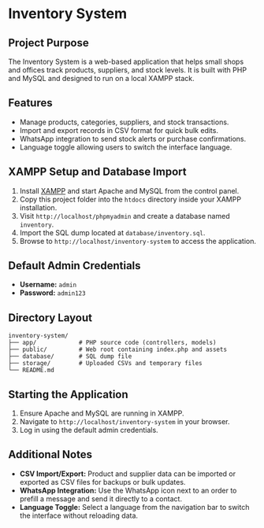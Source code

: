 # Inventory System

## Project Purpose
The Inventory System is a web-based application that helps small shops and offices track products, suppliers, and stock levels.
It is built with PHP and MySQL and designed to run on a local XAMPP stack.

## Features
- Manage products, categories, suppliers, and stock transactions.
- Import and export records in CSV format for quick bulk edits.
- WhatsApp integration to send stock alerts or purchase confirmations.
- Language toggle allowing users to switch the interface language.

## XAMPP Setup and Database Import
1. Install [XAMPP](https://www.apachefriends.org/) and start Apache and MySQL from the control panel.
2. Copy this project folder into the `htdocs` directory inside your XAMPP installation.
3. Visit `http://localhost/phpmyadmin` and create a database named `inventory`.
4. Import the SQL dump located at `database/inventory.sql`.
5. Browse to `http://localhost/inventory-system` to access the application.

## Default Admin Credentials
- **Username:** `admin`
- **Password:** `admin123`

## Directory Layout
```
inventory-system/
├── app/            # PHP source code (controllers, models)
├── public/         # Web root containing index.php and assets
├── database/       # SQL dump file
├── storage/        # Uploaded CSVs and temporary files
└── README.md
```

## Starting the Application
1. Ensure Apache and MySQL are running in XAMPP.
2. Navigate to `http://localhost/inventory-system` in your browser.
3. Log in using the default admin credentials.

## Additional Notes
- **CSV Import/Export:** Product and supplier data can be imported or exported as CSV files for backups or bulk updates.
- **WhatsApp Integration:** Use the WhatsApp icon next to an order to prefill a message and send it directly to a contact.
- **Language Toggle:** Select a language from the navigation bar to switch the interface without reloading data.

